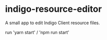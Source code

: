 # indigo-resource-editor
A small app to edit Indigo Client resource files.

run 'yarn start' / 'npm run start'
